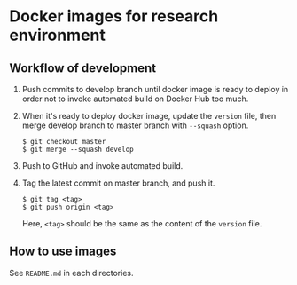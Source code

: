 # Docker images for research environment

## Workflow of development

1. Push commits to develop branch until docker image is ready to deploy
   in order not to invoke automated build on Docker Hub too much.

2. When it's ready to deploy docker image, update the `version` file,
   then merge develop branch to master branch with `--squash` option.

    ```shell
    $ git checkout master
    $ git merge --squash develop
    ```

3. Push to GitHub and invoke automated build.

4. Tag the latest commit on master branch, and push it.

    ```shell
    $ git tag <tag>
    $ git push origin <tag>
    ```

    Here, `<tag>` should be the same as the content of the `version` file.

## How to use images

See `README.md` in each directories.

